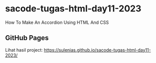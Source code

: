 # sacode-tugas-html-day11-2023
How To Make An Accordion Using HTML And CSS

## GitHub Pages
Lihat hasil project: https://sulenias.github.io/sacode-tugas-html-day11-2023/